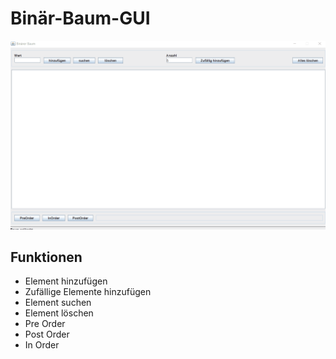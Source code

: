 # Binär-Baum-GUI

![Anzeige](binärbaum.gif)

## Funktionen

- Element hinzufügen
- Zufällige Elemente hinzufügen
- Element suchen
- Element löschen
- Pre Order
- Post Order
- In Order
